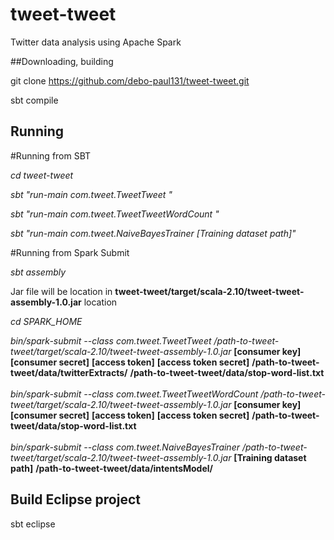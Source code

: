 # tweet-tweet
Twitter data analysis using Apache Spark

##Downloading, building

git clone https://github.com/debo-paul131/tweet-tweet.git

sbt compile

## Running

#Running from SBT

*cd tweet-tweet*

*sbt "run-main com.tweet.TweetTweet <consumer key> <consumer secret> <access token> <access token secret>"* <br/>

*sbt "run-main com.tweet.TweetTweetWordCount <consumer key> <consumer secret> <access token> <access token secret>"* <br/>

*sbt "run-main com.tweet.NaiveBayesTrainer [Training dataset path]"*


#Running from Spark Submit

*sbt assembly*

Jar file will be location in **tweet-tweet/target/scala-2.10/tweet-tweet-assembly-1.0.jar** location

*cd SPARK_HOME*

*bin/spark-submit  --class com.tweet.TweetTweet /path-to-tweet-tweet/target/scala-2.10/tweet-tweet-assembly-1.0.jar* **[consumer key]** **[consumer secret]** **[access token]** **[access token secret]** **/path-to-tweet-tweet/data/twitterExtracts/**  **/path-to-tweet-tweet/data/stop-word-list.txt** <br/><br/>
*bin/spark-submit  --class com.tweet.TweetTweetWordCount /path-to-tweet-tweet/target/scala-2.10/tweet-tweet-assembly-1.0.jar* **[consumer key]** **[consumer secret]** **[access token]** **[access token secret]** **/path-to-tweet-tweet/data/stop-word-list.txt** <br/><br/>
*bin/spark-submit  --class com.tweet.NaiveBayesTrainer /path-to-tweet-tweet/target/scala-2.10/tweet-tweet-assembly-1.0.jar* **[Training dataset path]** **/path-to-tweet-tweet/data/intentsModel/** <br/>

## Build Eclipse project

sbt eclipse

